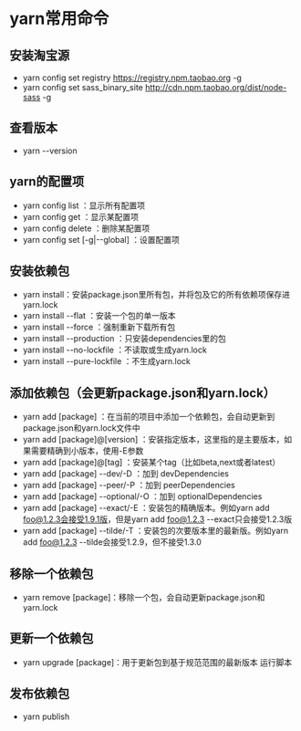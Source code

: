 # yarn常用命令

## 安装淘宝源
- yarn config set registry https://registry.npm.taobao.org -g
- yarn config set sass_binary_site http://cdn.npm.taobao.org/dist/node-sass -g 

## 查看版本
- yarn --version

## yarn的配置项
- yarn config list ：显示所有配置项
- yarn config get ：显示某配置项
- yarn config delete ：删除某配置项
- yarn config set [-g|--global] ：设置配置项

## 安装依赖包
- yarn install：安装package.json里所有包，并将包及它的所有依赖项保存进yarn.lock
- yarn install --flat ：安装一个包的单一版本
- yarn install --force ：强制重新下载所有包
- yarn install --production ：只安装dependencies里的包
- yarn install --no-lockfile ：不读取或生成yarn.lock
- yarn install --pure-lockfile ：不生成yarn.lock

## 添加依赖包（会更新package.json和yarn.lock）
- yarn add [package] ：在当前的项目中添加一个依赖包，会自动更新到package.json和yarn.lock文件中
- yarn add [package]@[version] ：安装指定版本，这里指的是主要版本，如果需要精确到小版本，使用-E参数
- yarn add [package]@[tag] ：安装某个tag（比如beta,next或者latest）
- yarn add [package] --dev/-D ：加到 devDependencies
- yarn add [package] --peer/-P ：加到 peerDependencies
- yarn add [package] --optional/-O ：加到 optionalDependencies
- yarn add [package] --exact/-E ：安装包的精确版本。例如yarn add foo@1.2.3会接受1.9.1版，但是yarn add foo@1.2.3 --exact只会接受1.2.3版
- yarn add [package] --tilde/-T ：安装包的次要版本里的最新版。例如yarn add foo@1.2.3 --tilde会接受1.2.9，但不接受1.3.0

## 移除一个依赖包
- yarn remove [package]：移除一个包，会自动更新package.json和yarn.lock

## 更新一个依赖包
- yarn upgrade [package]：用于更新包到基于规范范围的最新版本
运行脚本

## 发布依赖包
- yarn publish

